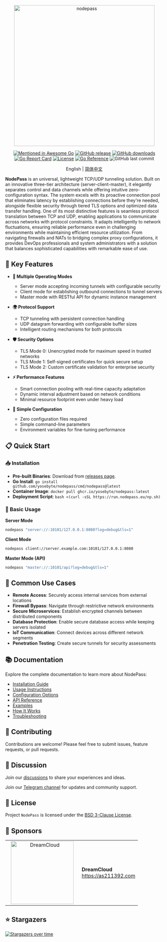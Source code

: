 <div align="center">
  <img src="https://cdn.yobc.de/assets/np-poster.png" alt="nodepass" width="448">

[![Mentioned in Awesome Go](https://awesome.re/mentioned-badge.svg)](https://github.com/avelino/awesome-go)
[![GitHub release](https://img.shields.io/github/v/release/yosebyte/nodepass)](https://github.com/yosebyte/nodepass/releases)
[![GitHub downloads](https://img.shields.io/github/downloads/yosebyte/nodepass/total.svg)](https://github.com/yosebyte/nodepass/releases)
[![Go Report Card](https://goreportcard.com/badge/github.com/yosebyte/nodepass)](https://goreportcard.com/report/github.com/yosebyte/nodepass)
[![License](https://img.shields.io/badge/License-BSD_3--Clause-blue.svg)](https://opensource.org/licenses/BSD-3-Clause)
[![Go Reference](https://pkg.go.dev/badge/github.com/yosebyte/nodepass.svg)](https://pkg.go.dev/github.com/yosebyte/nodepass)
![GitHub last commit](https://img.shields.io/github/last-commit/yosebyte/nodepass)

English | [简体中文](README_zh.md)
</div>

**NodePass** is an universal, lightweight TCP/UDP tunneling solution. Built on an innovative three-tier architecture (server-client-master), it elegantly separates control and data channels while offering intuitive zero-configuration syntax. The system excels with its proactive connection pool that eliminates latency by establishing connections before they're needed, alongside flexible security through tiered TLS options and optimized data transfer handling. One of its most distinctive features is seamless protocol translation between TCP and UDP, enabling applications to communicate across networks with protocol constraints. It adapts intelligently to network fluctuations, ensuring reliable performance even in challenging environments while maintaining efficient resource utilization. From navigating firewalls and NATs to bridging complex proxy configurations, it provides DevOps professionals and system administrators with a solution that balances sophisticated capabilities with remarkable ease of use.

## 💎 Key Features

- **🔀 Multiple Operating Modes**
  - Server mode accepting incoming tunnels with configurable security
  - Client mode for establishing outbound connections to tunnel servers
  - Master mode with RESTful API for dynamic instance management

- **🌍 Protocol Support**
  - TCP tunneling with persistent connection handling
  - UDP datagram forwarding with configurable buffer sizes
  - Intelligent routing mechanisms for both protocols

- **🛡️ Security Options**
  - TLS Mode 0: Unencrypted mode for maximum speed in trusted networks
  - TLS Mode 1: Self-signed certificates for quick secure setup
  - TLS Mode 2: Custom certificate validation for enterprise security

- **⚡ Performance Features**
  - Smart connection pooling with real-time capacity adaptation
  - Dynamic interval adjustment based on network conditions
  - Minimal resource footprint even under heavy load

- **🧰 Simple Configuration**
  - Zero configuration files required
  - Simple command-line parameters
  - Environment variables for fine-tuning performance

## 📋 Quick Start

### 📥 Installation

- **Pre-built Binaries**: Download from [releases page](https://github.com/yosebyte/nodepass/releases).
- **Go Install**: `go install github.com/yosebyte/nodepass/cmd/nodepass@latest`
- **Container Image**: `docker pull ghcr.io/yosebyte/nodepass:latest`
- **Deployment Script**: `bash <(curl -sSL https://run.nodepass.eu/np.sh)`

### 🚀 Basic Usage

**Server Mode**
```bash
nodepass "server://:10101/127.0.0.1:8080?log=debug&tls=1"
```

**Client Mode**
```bash
nodepass client://server.example.com:10101/127.0.0.1:8080
```

**Master Mode (API)**
```bash
nodepass "master://:10101/api?log=debug&tls=1"
```

## 🔧 Common Use Cases

- **Remote Access**: Securely access internal services from external locations
- **Firewall Bypass**: Navigate through restrictive network environments
- **Secure Microservices**: Establish encrypted channels between distributed components
- **Database Protection**: Enable secure database access while keeping servers isolated
- **IoT Communication**: Connect devices across different network segments
- **Penetration Testing**: Create secure tunnels for security assessments

## 📚 Documentation

Explore the complete documentation to learn more about NodePass:

- [Installation Guide](/docs/en/installation.md)
- [Usage Instructions](/docs/en/usage.md)
- [Configuration Options](/docs/en/configuration.md)
- [API Reference](/docs/en/api.md)
- [Examples](/docs/en/examples.md)
- [How It Works](/docs/en/how-it-works.md)
- [Troubleshooting](/docs/en/troubleshooting.md)

## 👥 Contributing

Contributions are welcome! Please feel free to submit issues, feature requests, or pull requests.

## 💬 Discussion

Join our [discussions](https://github.com/yosebyte/nodepass/discussions) to share your experiences and ideas.

Join our [Telegram channel](https://t.me/NodePassChannel) for updates and community support.

## 📄 License

Project `NodePass` is licensed under the [BSD 3-Clause License](LICENSE).

## 🤝 Sponsors

<table>
  <tr>
    <td width="220" align="center">
      <a href="https://as211392.com">
        <img src="https://cdn.yobc.de/assets/dreamcloud.png" width="200" alt="DreamCloud">
      </a>
    </td>
    <td>
      <div><b>DreamCloud</b></div>
      <div><a href="https://as211392.com">https://as211392.com</a></div>
    </td>
  </tr>
</table>

## ⭐ Stargazers

[![Stargazers over time](https://starchart.cc/yosebyte/nodepass.svg?variant=adaptive)](https://starchart.cc/yosebyte/nodepass)
